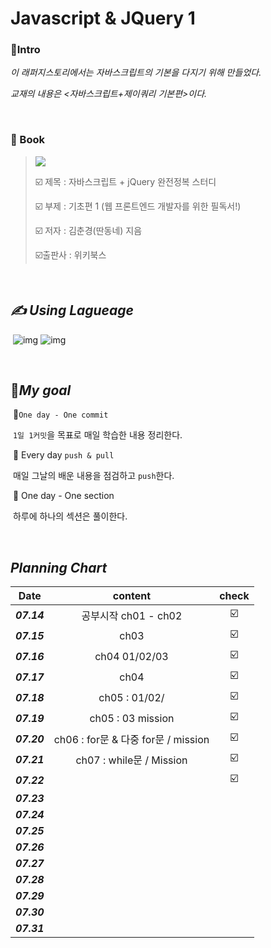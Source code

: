 # Javascript & JQuery 1 <Basic>

### :gem:Intro

_이 래퍼지스토리에서는 자바스크립트의 기본을 다지기 위해 만들었다._ 

_교재의 내용은 <자바스크립트+제이쿼리 기본편>이다._

<br>

###  📝 Book

> ![](http://image.yes24.com/goods/22307293/M)	
>
>  :ballot_box_with_check: 제목 : 자바스크립트 + jQuery 완전정복 스터디
>
>  :ballot_box_with_check: ​부제 :  기초편 1 (웹 프론트엔드 개발자를 위한 필독서!)
>
> :ballot_box_with_check: ​저자 : 김춘경(딴동네) 지음
>
>  :ballot_box_with_check: ​출판사 : 위키북스

<br>

## _✍ Using Lagueage_

​	 ![img](https://camo.githubusercontent.com/191ebf05d804f7a2e9235f1428fb0f748930ac1d3c4890fa1232f993793ed0bf/68747470733a2f2f696d672e736869656c64732e696f2f62616467652f4a6176617363726970742d4637444631453f7374796c653d666c61742d737175617265266c6f676f3d6a617661736372697074266c6f676f436f6c6f723d7768697465) ![img](https://camo.githubusercontent.com/65d66f7606146121eb6565a9a335a7adb916ec6e9940ee2c63b24056f104e632/68747470733a2f2f696d672e736869656c64732e696f2f62616467652f68746d6c352d4533344632363f7374796c653d666c61742d737175617265266c6f676f3d68746d6c35266c6f676f436f6c6f723d7768697465)

<br>

## :dart:_My goal_

​	📌`One day - One commit`

​			`1일 1커밋`을 목표로 매일 학습한 내용 정리한다.

​	📌 Every day `push & pull`

​			매일 그날의 배운 내용을 점검하고 `push`한다.

​	📌 One day  - One section

​			하루에 하나의 섹션은 풀이한다.

<br>

## _Planning Chart_

|    Date     |               content               |          check          |
| :---------: | :---------------------------------: | :---------------------: |
| ***07.14*** |        공부시작 ch01 - ch02         | :ballot_box_with_check: |
| ***07.15*** |                ch03                 | :ballot_box_with_check: |
| ***07.16*** |            ch04 01/02/03            | :ballot_box_with_check: |
| ***07.17*** |                ch04                 | :ballot_box_with_check: |
| ***07.18*** |            ch05 : 01/02/            | :ballot_box_with_check: |
| ***07.19*** |          ch05 : 03 mission          | :ballot_box_with_check: |
| ***07.20*** | ch06 : for문 & 다중 for문 / mission | :ballot_box_with_check: |
| ***07.21*** |      ch07 : while문 / Mission       | :ballot_box_with_check: |
| ***07.22*** |                                     | :ballot_box_with_check: |
| ***07.23*** |                                     |                         |
| ***07.24*** |                                     |                         |
| ***07.25*** |                                     |                         |
| ***07.26*** |                                     |                         |
| ***07.27*** |                                     |                         |
| ***07.28*** |                                     |                         |
| ***07.29*** |                                     |                         |
| ***07.30*** |                                     |                         |
| ***07.31*** |                                     |                         |

<br>




